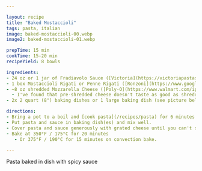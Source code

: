 ```yaml
---

layout: recipe
title: "Baked Mostaccioli"
tags: pasta, italian
image: baked-mostaccioli-00.webp
image2: baked-mostaccioli-01.webp

prepTime: 15 min
cookTime: 15-20 min
recipeYield: 8 bowls

ingredients:
- 24 oz or 1 jar of Fradiavolo Sauce ([Victoria](https://victoriapastasauces.com/product/fradiavolo-sauce/))
- 1 box Mostaccioli Rigati or Penne Rigati ([Ronzoni](https://www.google.com/search?q=mostaccioli+rigati&tbm=shop))
- ~8 oz shredded Mozzarella Cheese ([Poly-O](https://www.walmart.com/ip/Polly-O-Mozzarella-Cheese-Chunk-with-Whole-Milk-16-oz-Pack/10448265))
  - I've found that pre-shredded cheese doesn't taste as good as shredding it right before cooking.
- 2x 2 quart (8") baking dishes or 1 large baking dish (see picture below)

directions:
- Bring a pot to a boil and [cook pasta](/recipes/pasta) for 6 minutes (very al dente).
- Put pasta and sauce in baking dish(es) and mix well.
- Cover pasta and sauce generously with grated cheese until you can't see the pasta.
- Bake at 350°F / 175°C for 20 minutes
   - Or 375°F / 190°C for 15 minutes on convection bake.

---
```


Pasta baked in dish with spicy sauce
